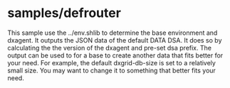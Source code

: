 # samples/defrouter
This sample use the ../env.shlib to determine the
base environment and dxagent.
It outputs the JSON data of the default DATA DSA.
It does so by calculating the the version of the dxagent
and pre-set dsa prefix.
The output can be used to for a base to create another data
that fits better for your need.
For example, the default dxgrid-db-size is set to a relatively small size.
You may want to change it to something that better fits your need.
